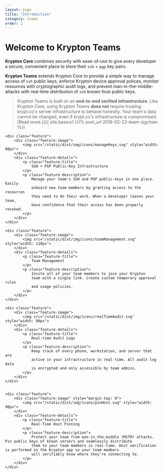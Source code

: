 ```yaml
---
layout: page
title: "Introduction"
category: teams
order: 1
---
```


# Welcome to Krypton Teams
**Krypton Core** combines security with ease-of-use to give every developer a secure, convenient place to store their `ssh` + `pgp` key pairs.

**Krypton Teams** extends Krypton Core to provide a simple way to manage access
of `ssh` public keys, enforce Krypton device approval polices, monitor
resources with cryptographic audit logs, and prevent man-in-the-middle-attacks
with real-time distribution of `ssh` known host public keys.

> Krypton Teams is built on an **end-to-end verified infrastructure**.
> Like Krypton Core, using Krypton Teams **does not** require
> trusting krypt.co's server infrastructure to behave honestly.  Your team's
> data cannot be changed, even if krypt.co's infrastructure is compromised.
> [Read more.]({{ site.baseurl }}{% post_url 2018-02-23-team-sigchain %})

<div id="feature-grid" style="width: auto; padding: 0;">

    <div class="feature">
        <div class="feature-image">
            <img src="/static/dist/img/icons/manageKeys.svg" style="width: 80px">
        </div>
        <div class="feature-details">
            <p class="feature-title">
                SSH + PGP Public-Key Infrastructure
            </p>
            <p class="feature-description">
				Manage your team's SSH and PGP public-keys in one place. Easily
				onboard new team members by granting access to the resources
				they need to do their work. When a developer leaves your team,
				have confidence that their access has been properly revoked.
            </p>
        </div>
    </div>

    <div class="feature">
        <div class="feature-image">
            <img src="/static/dist/img/icons/teamManagement.svg" style="width: 110px">
        </div>
        <div class="feature-details">
            <p class="feature-title">
                Team Management
            </p>
            <p class="feature-description">
				Invite all of your team members to join your Krypton
				team with a single link. Create custom temporary approval rules
				and usage policies.
            </p>
        </div>
    </div>

    <div class="feature">
        <div class="feature-image">
            <img src="/static/dist/img/icons/realTimeAudit.svg" style="width: 90px">
        </div>
        <div class="feature-details">
            <p class="feature-title">
                Real-time Audit Logs
            </p>
            <p class="feature-description">
				Keep track of every phone, workstation, and server that are
				active in your infrastructure in real-time. All audit log data
				is encrypted and only accessible by team admins.
            </p>
        </div>
    </div>


    <div class="feature">
        <div class="feature-image" style="margin-top: 0">
            <img src="/static/dist/img/icons/pinHost.svg" style="width: 90px">
        </div>
        <div class="feature-details">
            <p class="feature-title">
                Real-Time Host Pinning
            </p>
            <p class="feature-description">
                Protect your team from man-in-the-middle (MITM) attacks. Pin public keys of known servers and seamlessly distribute
                them to your team members in real-time. Host verification is performed in the Krypton app so your team members
                will verifiably know where they're connecting to.
            </p>
        </div>
    </div>


</div>
